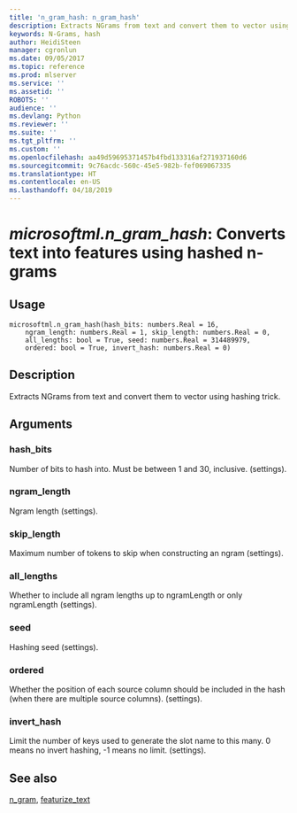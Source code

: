 ```yaml
---
title: 'n_gram_hash: n_gram_hash'
description: Extracts NGrams from text and convert them to vector using hashing trick.
keywords: N-Grams, hash
author: HeidiSteen
manager: cgronlun
ms.date: 09/05/2017
ms.topic: reference
ms.prod: mlserver
ms.service: ''
ms.assetid: ''
ROBOTS: ''
audience: ''
ms.devlang: Python
ms.reviewer: ''
ms.suite: ''
ms.tgt_pltfrm: ''
ms.custom: ''
ms.openlocfilehash: aa49d59695371457b4fbd133316af271937160d6
ms.sourcegitcommit: 9c76acdc-560c-45e5-982b-fef069067335
ms.translationtype: HT
ms.contentlocale: en-US
ms.lasthandoff: 04/18/2019
---
```

# <a name="microsoftmlngramhash-converts-text-into-features-using-hashed-n-grams"></a>*microsoftml.n_gram_hash*: Converts text into features using hashed n-grams





## <a name="usage"></a>Usage



```
microsoftml.n_gram_hash(hash_bits: numbers.Real = 16,
    ngram_length: numbers.Real = 1, skip_length: numbers.Real = 0,
    all_lengths: bool = True, seed: numbers.Real = 314489979,
    ordered: bool = True, invert_hash: numbers.Real = 0)
```





## <a name="description"></a>Description

Extracts NGrams from text and convert them to vector using hashing trick.


## <a name="arguments"></a>Arguments


### <a name="hashbits"></a>hash_bits

Number of bits to hash into. Must be between 1 and 30, inclusive. (settings).


### <a name="ngramlength"></a>ngram_length

Ngram length (settings).


### <a name="skiplength"></a>skip_length

Maximum number of tokens to skip when constructing an ngram (settings).


### <a name="alllengths"></a>all_lengths

Whether to include all ngram lengths up to ngramLength or only ngramLength (settings).


### <a name="seed"></a>seed

Hashing seed (settings).


### <a name="ordered"></a>ordered

Whether the position of each source column should be included in the hash (when there are multiple source columns). (settings).


### <a name="inverthash"></a>invert_hash

Limit the number of keys used to generate the slot name to this many. 0 means no invert hashing, -1 means no limit. (settings).


## <a name="see-also"></a>See also

[n_gram](n-gram.md), [featurize_text](featurize-text.md)
